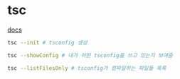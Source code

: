 # tsc

[docs](https://www.typescriptlang.org/docs/handbook/compiler-options.html#compiler-options)

```bash
tsc --init # tsconfig 생성

tsc --showConfig # 내가 어떤 tsconfig를 쓰고 있는지 보여줌

tsc --listFilesOnly # tsconfig가 컴파일하는 파일들 목록
```
